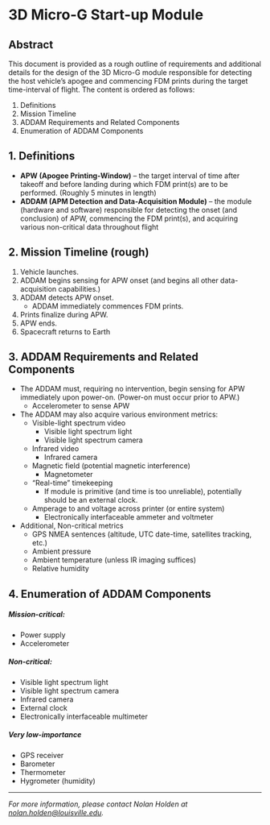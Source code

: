 # 3D Micro-G Start-up Module

## Abstract
This document is provided as a rough outline of requirements and additional details for the design of the 3D Micro-G module responsible for detecting the host vehicle’s apogee and commencing FDM prints during the target time-interval of flight. The content is ordered as follows:
1. Definitions
2. Mission Timeline
3. ADDAM Requirements and Related Components
4. Enumeration of ADDAM Components


## 1. Definitions
- **APW (Apogee Printing-Window)** – the target interval of time after takeoff and before landing during which FDM print(s) are to be performed. (Roughly 5 minutes in length)
- **ADDAM (APM Detection and Data-Acquisition Module)** – the module (hardware and software) responsible for detecting the onset (and conclusion) of APW, commencing the FDM print(s), and acquiring various non-critical data throughout flight


## 2. Mission Timeline (rough)
1. Vehicle launches.
2. ADDAM begins sensing for APW onset (and begins all other data-acquisition capabilities.)
3. ADDAM detects APW onset.
   - ADDAM immediately commences FDM prints.
4. Prints finalize during APW.
5. APW ends.
6. Spacecraft returns to Earth


## 3. ADDAM Requirements and Related Components
- The ADDAM must, requiring no intervention, begin sensing for APW immediately upon power-on. (Power-on must occur prior to APW.)
  - Accelerometer to sense APW
- The ADDAM may also acquire various environment metrics:
  - Visible-light spectrum video
    - Visible light spectrum light
    - Visible light spectrum camera
  - Infrared video
    - Infrared camera
  - Magnetic field (potential magnetic interference)
    - Magnetometer
  - “Real-time” timekeeping
    - If module is primitive (and time is too unreliable), potentially should be an external clock.
  - Amperage to and voltage across printer (or entire system)
    - Electronically interfaceable ammeter and voltmeter
- Additional, Non-critical metrics
  - GPS NMEA sentences (altitude, UTC date-time, satellites tracking, etc.)
  - Ambient pressure
  - Ambient temperature (unless IR imaging suffices)
  - Relative humidity


## 4. Enumeration of ADDAM Components
##### Mission-critical:
- Power supply
- Accelerometer
##### Non-critical:
- Visible light spectrum light
- Visible light spectrum camera
- Infrared camera
- External clock
- Electronically interfaceable multimeter
##### Very low-importance
  - GPS receiver
  - Barometer
  - Thermometer
  - Hygrometer (humidity)

---

_For more information, please contact Nolan Holden at nolan.holden@louisville.edu._
